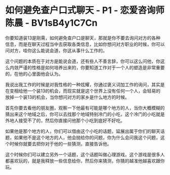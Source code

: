 # 如何避免查户口式聊天 - P1 - 恋爱咨询师陈晨 - BV1sB4y1C7Cn

你要知道装13是刚需，如何避免查户口是聊天，那就是你不要去询问对方的各种信息，而是在聊天过程当中去获取各类信息，比如你想问对方职业的时候，你可以问对方，哇你这么能说会道，你这从事什么工作的。

这个问题的本质在于对方是能说会道，还有些人不善言辞，你可以这么问他，你这么内敛严谨的性格是如何培养出来的，你要知道工作对于一个人的塑造是非常重要的，在他的心里面他会认为。

我说出我工作的时候是对我性格的一种炫耀，你通过褒义词加工作的询问，其实是在变相给他一个装13的机会，而现实就是这个世界上没有任何一个人，会轻易的放掉一个装13的机会，当你想问对方的家乡是什么地方的时候。

首先你要去看他的朋友圈，观察一下他最有可能是哪个地方的人，当你大概模糊的猜出来这个地域之后，你可以去找那个地域特别冷门的小吃，这个冷门的小吃就是外地人接受不了的，然后你直接问他那个小吃到底好不好吃。

如果他是那个地方的人，你们可以借由这个小吃的话题，延展出属于你们的聊天话题，如果他不是这个地方的人，他会抛给你的问题，你为什么会问我这个问题，这个时候你就要去把你对于他的一些猜测，直接告诉他。

这个时候你们可以建立另外一个话题，这个话题叫做心理游戏，这个游戏是很多人都喜欢玩的，就是我释放一些信息给你，然后你来猜测，你猜的越准他越喜欢跟你玩。


